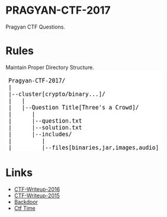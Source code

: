 PRAGYAN-CTF-2017
================
Pragyan CTF Questions.

Rules
=====

Maintain Proper Directory Structure.   
![Directory Structure](directory.png)

Links
=====
*  [CTF-Writeup-2016](https://github.com/ctfs/write-ups-2016)
*  [CTF-Writeup-2015](https://github.com/ctfs/write-ups-2015)
*  [Backdoor](https://backdoor.sdslabs.co/)
*  [Ctf Time](https://ctftime.org/)
